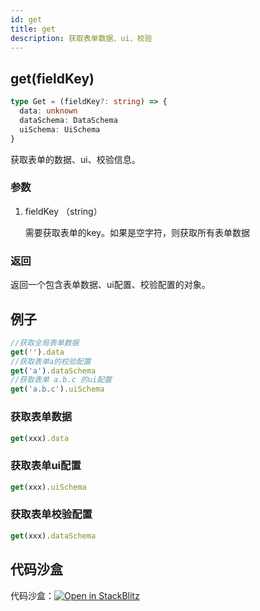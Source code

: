 ```yaml
---
id: get
title: get
description: 获取表单数据、ui、校验
---
```


## get(fieldKey)

```ts
type Get = (fieldKey?: string) => {
  data: unknown
  dataSchema: DataSchema
  uiSchema: UiSchema
}
```

获取表单的数据、ui、校验信息。

### 参数

1. fieldKey （string）

	需要获取表单的key。如果是空字符，则获取所有表单数据

### 返回

返回一个包含表单数据、ui配置、校验配置的对象。



## 例子

```js
//获取全局表单数据
get('').data
//获取表单a的校验配置
get('a').dataSchema
//获取表单 a.b.c 的ui配置
get('a.b.c').uiSchema
```

### 获取表单数据

```js
get(xxx).data
```

### 获取表单ui配置

```js
get(xxx).uiSchema
```

### 获取表单校验配置

```js
get(xxx).dataSchema
```

## 代码沙盒

代码沙盒：[![Open in StackBlitz](https://developer.stackblitz.com/img/open_in_stackblitz.svg)](https://stackblitz.com/edit/drip-form-fggmg1?file=src/App.tsx)